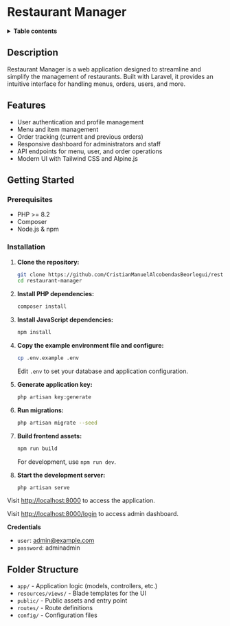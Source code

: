 # Restaurant Manager

<details>

<summary><b>Table contents</b></summary>

- [Restaurant Manager](#restaurant-manager)
  - [Description](#description)
  - [Features](#features)
  - [Getting Started](#getting-started)
    - [Prerequisites](#prerequisites)
    - [Installation](#installation)
  - [Folder Structure](#folder-structure)

</details>

## Description

Restaurant Manager is a web application designed to streamline and simplify the management of restaurants. Built with Laravel, it provides an intuitive interface for handling menus, orders, users, and more.

## Features

-   User authentication and profile management
-   Menu and item management
-   Order tracking (current and previous orders)
-   Responsive dashboard for administrators and staff
-   API endpoints for menu, user, and order operations
-   Modern UI with Tailwind CSS and Alpine.js

## Getting Started

### Prerequisites

-   PHP >= 8.2
-   Composer
-   Node.js & npm

### Installation

1. **Clone the repository:**

    ```sh
    git clone https://github.com/CristianManuelAlcobendasBeorlegui/restaurant-manager.git
    cd restaurant-manager
    ```

2. **Install PHP dependencies:**

    ```sh
    composer install
    ```

3. **Install JavaScript dependencies:**

    ```sh
    npm install
    ```

4. **Copy the example environment file and configure:**

    ```sh
    cp .env.example .env
    ```

    Edit `.env` to set your database and application configuration.

5. **Generate application key:**

    ```sh
    php artisan key:generate
    ```

6. **Run migrations:**

    ```sh
    php artisan migrate --seed
    ```

7. **Build frontend assets:**

    ```sh
    npm run build
    ```

    For development, use `npm run dev`.

8. **Start the development server:**
    ```sh
    php artisan serve
    ```

Visit [http://localhost:8000](http://localhost:8000) to access the application.

Visit [http://localhost:8000/login](http://localhost:8000/login) to access admin dashboard.

**Credentials**

- `user`: admin@example.com
- `password`: adminadmin

## Folder Structure

-   `app/` - Application logic (models, controllers, etc.)
-   `resources/views/` - Blade templates for the UI
-   `public/` - Public assets and entry point
-   `routes/` - Route definitions
-   `config/` - Configuration files
